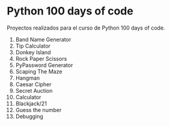 Python 100 days of code
=======================

Proyectos realizados para el curso de Python 100 days of code.

1. Band Name Generator
2. Tip Calculator
3. Donkey Island
4. Rock Paper Scissors
5. PyPassword Generator
6. Scaping The Maze
7. Hangman
8. Caesar Cipher
9. Secret Auction
10. Calculator
11. Blackjack/21
12. Guess the number
13. Debugging
